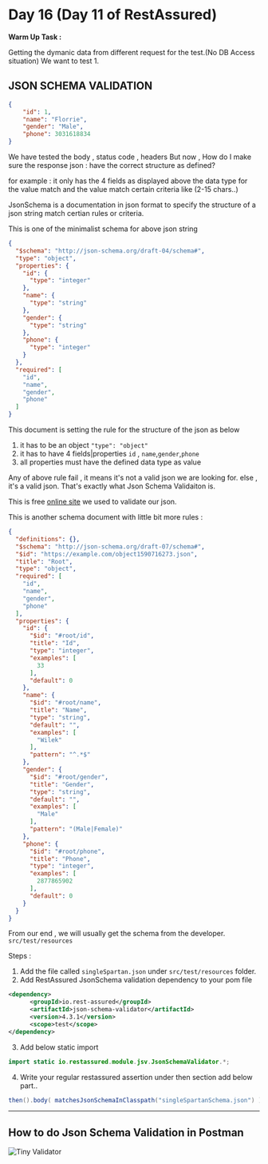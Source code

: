 # Day 16 (Day 11 of RestAssured)

**Warm Up Task :**

Getting the dymanic data from different request for the test.(No DB Access situation)
We want to test
1. 




## JSON SCHEMA VALIDATION 

```json
{
    "id": 1,
    "name": "Florrie",
    "gender": "Male",
    "phone": 3031618834
}
```
We have tested the body , status code , headers 
But now , How do I make sure the response json : 
    have the correct structure as defined? 

for example : 
    it only has the 4 fields as displayed above 
    the data type for the value match
    and the value match certain criteria like (2-15 chars..)

JsonSchema is a documentation in json format to specify the structure of a json string match certian rules or criteria. 

This is one of the minimalist schema for above json string 
```json
{
  "$schema": "http://json-schema.org/draft-04/schema#",
  "type": "object",
  "properties": {
    "id": {
      "type": "integer"
    },
    "name": {
      "type": "string"
    },
    "gender": {
      "type": "string"
    },
    "phone": {
      "type": "integer"
    }
  },
  "required": [
    "id",
    "name",
    "gender",
    "phone"
  ]
}
```
This document is setting the rule for the structure of the json as below
1. it has to be an object `"type": "object"`
2. it has to have 4 fields|properties `id` , `name`,`gender`,`phone`
3. all properties must have the defined data type as value 

Any of above rule fail , it means it's not a valid json we are looking for. else , it's a valid json. 
That's exactly what Json Schema Validaiton is. 

This is free [online site](https://www.liquid-technologies.com/online-json-schema-validator)  we used to validate our json. 

This is another schema document with little bit more rules : 
```json
{
  "definitions": {},
  "$schema": "http://json-schema.org/draft-07/schema#",
  "$id": "https://example.com/object1590716273.json",
  "title": "Root",
  "type": "object",
  "required": [
    "id",
    "name",
    "gender",
    "phone"
  ],
  "properties": {
    "id": {
      "$id": "#root/id",
      "title": "Id",
      "type": "integer",
      "examples": [
        33
      ],
      "default": 0
    },
    "name": {
      "$id": "#root/name",
      "title": "Name",
      "type": "string",
      "default": "",
      "examples": [
        "Wilek"
      ],
      "pattern": "^.*$"
    },
    "gender": {
      "$id": "#root/gender",
      "title": "Gender",
      "type": "string",
      "default": "",
      "examples": [
        "Male"
      ],
      "pattern": "(Male|Female)"
    },
    "phone": {
      "$id": "#root/phone",
      "title": "Phone",
      "type": "integer",
      "examples": [
        2877865902
      ],
      "default": 0
    }
  }
}

```

From our end , we will usually get the schema from the developer.
`src/test/resources` 

Steps : 
1. Add the file called `singleSpartan.json` under `src/test/resources` folder. 
2. Add RestAssured JsonSchema validation dependency to your pom file 
```xml
<dependency>
      <groupId>io.rest-assured</groupId>
      <artifactId>json-schema-validator</artifactId>
      <version>4.3.1</version>
      <scope>test</scope>
</dependency>
```
3. Add below static import 
```java
import static io.restassured.module.jsv.JsonSchemaValidator.*;
```
4. Write your regular restassured assertion under then section 
   add below part.. 
```java
then().body( matchesJsonSchemaInClasspath("singleSpartanSchema.json") )
```

---- 
## How to do Json Schema Validation in Postman

![Tiny Validator](../../resources/gifs/How_to_do_Json_Schema_Validation_in_Postman.gif)

